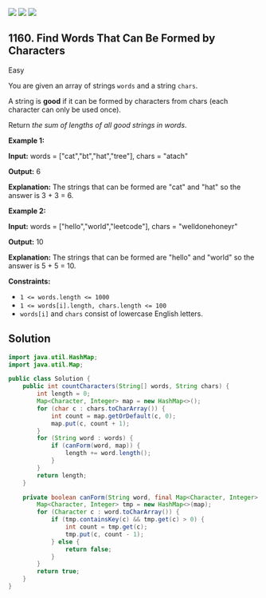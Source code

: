 [![](https://img.shields.io/github/stars/javadev/LeetCode-in-Java?label=Stars&style=flat-square)](https://github.com/javadev/LeetCode-in-Java)
[![](https://img.shields.io/github/forks/javadev/LeetCode-in-Java?label=Fork%20me%20on%20GitHub%20&style=flat-square)](https://github.com/javadev/LeetCode-in-Java/fork)
[![](https://img.shields.io/badge/-LeetCode%20in%20Kotlin-blue?style=flat-square)](https://github.com/javadev/LeetCode-in-Kotlin)

## 1160\. Find Words That Can Be Formed by Characters

Easy

You are given an array of strings `words` and a string `chars`.

A string is **good** if it can be formed by characters from chars (each character can only be used once).

Return _the sum of lengths of all good strings in words_.

**Example 1:**

**Input:** words = ["cat","bt","hat","tree"], chars = "atach"

**Output:** 6

**Explanation:** The strings that can be formed are "cat" and "hat" so the answer is 3 + 3 = 6.

**Example 2:**

**Input:** words = ["hello","world","leetcode"], chars = "welldonehoneyr"

**Output:** 10

**Explanation:** The strings that can be formed are "hello" and "world" so the answer is 5 + 5 = 10.

**Constraints:**

*   `1 <= words.length <= 1000`
*   `1 <= words[i].length, chars.length <= 100`
*   `words[i]` and `chars` consist of lowercase English letters.

## Solution

```java
import java.util.HashMap;
import java.util.Map;

public class Solution {
    public int countCharacters(String[] words, String chars) {
        int length = 0;
        Map<Character, Integer> map = new HashMap<>();
        for (char c : chars.toCharArray()) {
            int count = map.getOrDefault(c, 0);
            map.put(c, count + 1);
        }
        for (String word : words) {
            if (canForm(word, map)) {
                length += word.length();
            }
        }
        return length;
    }

    private boolean canForm(String word, final Map<Character, Integer> map) {
        Map<Character, Integer> tmp = new HashMap<>(map);
        for (Character c : word.toCharArray()) {
            if (tmp.containsKey(c) && tmp.get(c) > 0) {
                int count = tmp.get(c);
                tmp.put(c, count - 1);
            } else {
                return false;
            }
        }
        return true;
    }
}
```